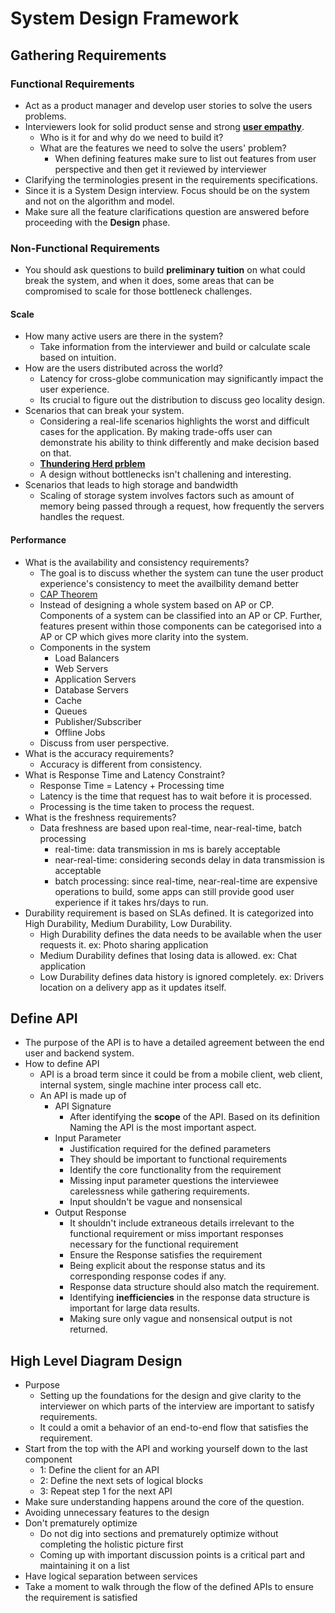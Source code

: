 # System Design Framework

## Gathering Requirements

### Functional Requirements
- Act as a product manager and develop user stories to solve the users problems.
- Interviewers look for solid product sense and strong [**user empathy**](https://medium.com/@henrymodis/user-empathy-f995f1fde26d).
    - Who is it for and why do we need to build it?
    - What are the features we need to solve the users' problem?
        - When defining features make sure to list out features from user perspective and then get it reviewed by interviewer
- Clarifying the terminologies present in the requirements specifications.
- Since it is a System Design interview. Focus should be on the system and not on the algorithm and model.
- Make sure all the feature clarifications question are answered before proceeding with the **Design** phase. 

### Non-Functional Requirements
- You should ask questions to build **preliminary tuition** on what could break the system, and when it does, some areas that can be
compromised to scale for those bottleneck challenges.

#### Scale
- How many active users are there in the system?
    - Take information from the interviewer and build or calculate scale based on intuition.
- How are the users distributed across the world?
    - Latency for cross-globe communication may significantly impact the user experience.
    - Its crucial to figure out the distribution to discuss geo locality design.
- Scenarios that can break your system.
    - Considering a real-life scenarios highlights the worst and difficult cases for the application. By making trade-offs user can demonstrate his ability to think differently and make decision based on that.
    - [**Thundering Herd prblem**](https://en.wikipedia.org/wiki/Thundering_herd_problem)
    - A design without bottlenecks isn't challening and interesting.
- Scenarios that leads to high storage and bandwidth
    - Scaling of storage system involves factors such as amount of memory being passed through a request, how frequently the servers handles the request.

#### Performance
- What is the availability and consistency requirements?
    - The goal is to discuss whether the system can tune the user product experience's consistency to meet the availbility demand better
    - [CAP Theorem](https://en.wikipedia.org/wiki/CAP_theorem)
    - Instead of designing a whole system based on AP or CP. Components of a system can be classified into an AP or CP. Further, features present within those components can be categorised into a AP or CP which gives more clarity into the system.
    - Components in the system
        - Load Balancers
        - Web Servers
        - Application Servers
        - Database Servers
        - Cache
        - Queues
        - Publisher/Subscriber
        - Offline Jobs
    - Discuss from user perspective.
- What is the accuracy requirements?
    -  Accuracy is different from consistency.
- What is Response Time and Latency Constraint?
    - Response Time = Latency + Processing time
    - Latency is the time that request has to wait before it is processed.
    - Processing is the time taken to process the request.
- What is the freshness requirements?
    - Data freshness are based upon real-time, near-real-time, batch processing
        - real-time: data transmission in ms is barely acceptable
        - near-real-time: considering seconds delay in data transmission is acceptable
        - batch processing: since real-time, near-real-time are expensive operations to build, some apps can still provide good user experience if it takes hrs/days to run.
- Durability requirement is based on SLAs defined. It is categorized into High Durability, Medium Durability, Low Durability.
    - High Durability defines the data needs to be available when the user requests it. ex: Photo sharing application
    - Medium Durability defines that losing data is allowed. ex: Chat application
    - Low Durability defines data history is ignored completely. ex: Drivers location on a delivery app as it updates itself.

## Define API
- The purpose of the API is to have a detailed agreement between the end user and backend system.
- How to define API
    - API is a broad term since it could be from a mobile client, web client, internal system, single machine inter process call etc.
    - An API is made up of 
        - API Signature
            - After identifying the **scope** of the API. Based on its definition Naming the API is the most important aspect.
        - Input Parameter
            - Justification required for the defined parameters
            - They should be important to functional requirements
            - Identify the core functionality from the requirement
            - Missing input parameter questions the interviewee carelessness while gathering requirements.
            - Input shouldn't be vague and nonsensical
        - Output Response
            - It shouldn't include extraneous details irrelevant to the functional requirement or miss important responses necessary for the functional requirement
            - Ensure the Response satisfies the requirement
            - Being explicit about the response status and its corresponding response codes if any.
            - Response data structure should also match the requirement.
            - Identifying **inefficiencies** in the response data structure is important for large data results.
            - Making sure only vague and nonsensical output is not returned.
    
## High Level Diagram Design
- Purpose
    - Setting up the foundations for the design and give clarity to the interviewer on which parts of the interview are important to satisfy requirements.
    - It could a omit a behavior of an end-to-end flow that satisfies the requirement.
- Start from the top with the API and working yourself down to the last component
    - 1: Define the client for an API
    - 2: Define the next sets of logical blocks 
    - 3: Repeat step 1 for the next API
- Make sure understanding happens around the core of the question.
- Avoiding unnecessary features to the design
- Don't prematurely optimize
    - Do not dig into sections and prematurely optimize without completing the holistic picture first
    - Coming up with important discussion points is a critical part and maintaining it on a list
- Have logical separation between services
- Take a moment to walk through the flow of the defined APIs to ensure the requirement is satisfied

